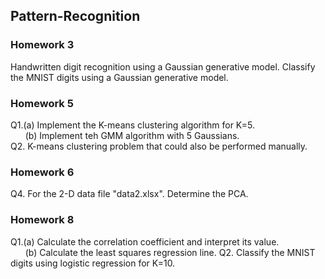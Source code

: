 ## Pattern-Recognition ##

### Homework 3 ###
Handwritten digit recognition using a Gaussian generative model. Classify the MNIST digits using a Gaussian generative model.

### Homework 5 ###
Q1.(a)  Implement the K-means clustering algorithm for K=5.  
&nbsp;&nbsp;&nbsp;&nbsp;&nbsp;&nbsp;(b) Implement teh GMM algorithm with 5 Gaussians.  
Q2. K-means clustering problem that could also be performed manually.

### Homework 6 ###
Q4. For the 2-D data file "data2.xlsx". Determine the PCA.

### Homework 8 ###
Q1.(a)  Calculate the correlation coefficient and interpret its value.  
&nbsp;&nbsp;&nbsp;&nbsp;&nbsp;&nbsp;(b) Calculate the least squares regression line.
Q2. Classify the MNIST digits using logistic regression for K=10.